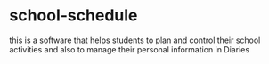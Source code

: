 school-schedule
===============

this is a software that helps students to plan and control their school activities and also to manage their personal information in Diaries
